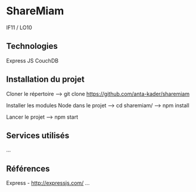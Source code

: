 # ShareMiam

IF11 / LO10

## Technologies 

Express JS
CouchDB

## Installation du projet

Cloner le répertoire
--> git clone https://github.com/anta-kader/sharemiam

Installer les modules Node dans le projet
--> cd sharemiam/
--> npm install

Lancer le projet 
--> npm start

## Services utilisés

...

## Références

Express - http://expressjs.com/
...